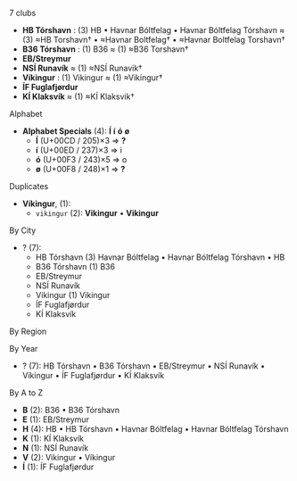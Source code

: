 7 clubs

- **HB Tórshavn** : (3) HB • Havnar Bóltfelag • Havnar Bóltfelag Tórshavn ≈ (3) ≈HB Torshavn† • ≈Havnar Boltfelag† • ≈Havnar Boltfelag Torshavn†
- **B36 Tórshavn** : (1) B36 ≈ (1) ≈B36 Torshavn†
- **EB/Streymur**
- **NSÍ Runavík** ≈ (1) ≈NSÍ Runavik†
- **Víkingur** : (1) Vikingur ≈ (1) ≈Vikingur†
- **ÍF Fuglafjørdur**
- **KÍ Klaksvík** ≈ (1) ≈KÍ Klaksvik†




Alphabet

- **Alphabet Specials** (4):  **Í**  **í**  **ó**  **ø** 
  - **Í** (U+00CD / 205)×3 ⇒ **?**
  - **í** (U+00ED / 237)×3 ⇒ i
  - **ó** (U+00F3 / 243)×5 ⇒ o
  - **ø** (U+00F8 / 248)×1 ⇒ **?**




Duplicates

- **Víkingur**,  (1):
  - `vikingur` (2): **Vikingur** • **Vikingur**




By City

- ? (7): 
  - HB Tórshavn  (3) Havnar Bóltfelag • Havnar Bóltfelag Tórshavn • HB
  - B36 Tórshavn  (1) B36
  - EB/Streymur 
  - NSÍ Runavík 
  - Víkingur  (1) Vikingur
  - ÍF Fuglafjørdur 
  - KÍ Klaksvík 




By Region





By Year

- ? (7):   HB Tórshavn • B36 Tórshavn • EB/Streymur • NSÍ Runavík • Víkingur • ÍF Fuglafjørdur • KÍ Klaksvík






By A to Z

- **B** (2): B36 • B36 Tórshavn
- **E** (1): EB/Streymur
- **H** (4): HB • HB Tórshavn • Havnar Bóltfelag • Havnar Bóltfelag Tórshavn
- **K** (1): KÍ Klaksvík
- **N** (1): NSÍ Runavík
- **V** (2): Vikingur • Víkingur
- **Í** (1): ÍF Fuglafjørdur




